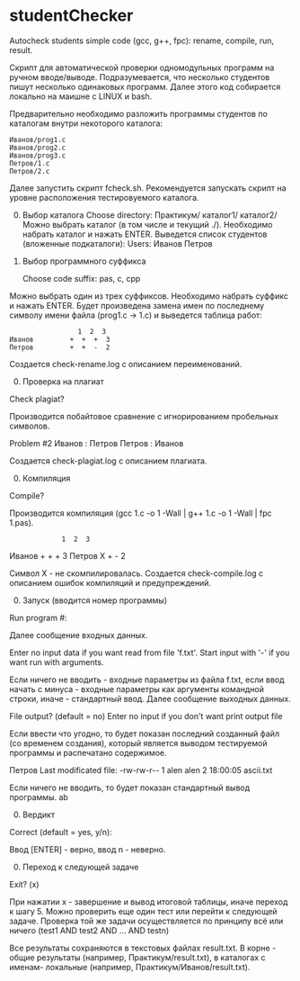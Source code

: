 # studentChecker
Autocheck students simple code (gcc, g++, fpc): rename, compile, run, result.

Скрипт для автоматической проверки одномодульных программ на ручном вводе/выводе.
Подразумевается, что несколько студентов пишут несколько одинаковых программ.
Далее этого код собирается локально на маишне с LINUX и bash.

Предварительно необходимо разложить программы студентов по каталогам внутри некоторого каталога:

	Иванов/prog1.с
	Иванов/prog2.с
	Иванов/prog3.с
	Петров/1.с
	Петров/2.с

Далее запустить скрипт fcheck.sh. Рекомендуется запускать скрипт на уровне расположения тестировуемого каталога.

0. Выбор каталога
	Choose directory:
	Практикум/ каталог1/ каталог2/
Можно выбрать каталог (в том числе и текущий ./). 
Необходимо набрать каталог и нажать ENTER. 
Выведется список студентов (вложенные подкаталоги):
	Users:
	Иванов
	Петров
0. Выбор программного суффикса

	Choose code suffix: pas, c, cpp

Можно выбрать один из трех суффиксов. 
Необходимо набрать суффикс и нажать ENTER. 
Будет произведена замена имен по последнему символу имени файла (prog1.c -> 1.c) и выведется таблица работ:

	                 1  2  3  
	Иванов         +  +  +  3
	Петров         +  +  -  2

Создается check-rename.log с описанием переименований.

0. Проверка на плагиат

  Check plagiat?

Производится побайтовое сравнение с игнорированием пробельных символов.

  Problem #2
  Иванов : Петров
  Петров : Иванов

Создается check-plagiat.log с описанием плагиата.

0. Компиляция

  Compile?

Производится компиляция (gcc 1.с -o 1 -Wall | g++ 1.с -o 1 -Wall | fpc 1.pas).

                 1  2  3  
  Иванов         +  +  +  3
  Петров         X  +  -  2

Символ X - не скомпилировалась. Создается check-compile.log с описанием ошибок компиляций и предупреждений.

0. Запуск (вводится номер программы)

  Run program #: 

Далее сообщение входных данных.

  Enter no input data if you want read from file 'f.txt'.
  Start input with '-' if you want run with arguments.

Если ничего не вводить - входные параметры из файла f.txt, 
если ввод начать с минуса - входные параметры как аргументы командной строки,
иначе - стандартный ввод.
Далее сообщение выходных данных.

  File output? (default = no)
  Enter no input if you don't want print output file

Если ввести что угодно, то будет показан последний созданный файл (со временем создания), 
который является выводом тестируемой программы и распечатано содержимое.

  Петров
  Last modificated file:
  -rw-rw-r-- 1 alen alen 2 18:00:05 ascii.txt

Если ничего не вводить, то будет показан стандартный вывод программы.
  ab

0. Вердикт

  Correct (default = yes, y/n): 

Ввод [ENTER] - верно, ввод n - неверно.

0. Переход к следующей задаче

  Exit? (x)

При нажатии x - завершение и вывод итоговой таблицы, иначе переход к шагу 5.
Можно проверить еще один тест или перейти к следующей задаче.
Проверка той же задачи осуществляется по принципу всё или ничего (test1 AND test2 AND ... AND testn)

Все результаты сохраняются в текстовых файлах result.txt. 
В корне - общие результаты (например, Практикум/result.txt), 
в каталогах с именам- локальные (например, Практикум/Иванов/result.txt).
